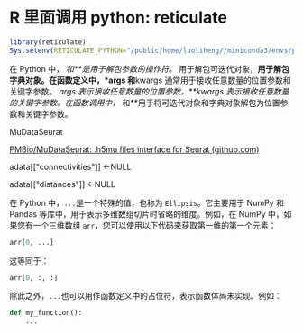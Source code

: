 # R 里面调用 python: reticulate

```R
library(reticulate)
Sys.setenv(RETICULATE_PYTHON="/public/home/luoliheng//miniconda3/envs/py1/bin/python")
```

在 Python 中， _和\*\*是用于解包参数的操作符。_ 用于解包可迭代对象，**用于解包字典对象。在函数定义中，\*args 和**kwargs 通常用于接收任意数量的位置参数和关键字参数。 _args 表示接收任意数量的位置参数，\*\*kwargs 表示接收任意数量的关键字参数。在函数调用中，_ 和\*\*用于将可迭代对象和字典对象解包为位置参数和关键字参数。

MuDataSeurat

[PMBio/MuDataSeurat: .h5mu files interface for Seurat (github.com)](https://github.com/PMBio/MuDataSeurat)

adata[["connectivities"]] <-NULL

adata[["distances"]] <-NULL

在 Python 中，`...`是一个特殊的值，也称为 `Ellipsis`。它主要用于 NumPy 和 Pandas 等库中，用于表示多维数组切片时省略的维度。例如，在 NumPy 中，如果您有一个三维数组 `arr`，您可以使用以下代码来获取第一维的第一个元素：

```python
arr[0, ...]
```

这等同于：

```python
arr[0, :, :]
```

除此之外，`...`也可以用作函数定义中的占位符，表示函数体尚未实现。例如：

```python
def my_function():
    ...
```
